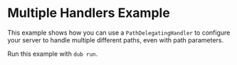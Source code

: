 # Multiple Handlers Example

This example shows how you can use a `PathDelegatingHandler` to configure your server to handle multiple different paths, even with path parameters.

Run this example with `dub run`.

